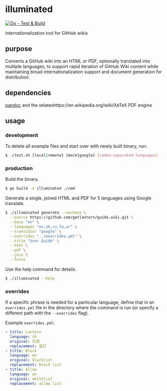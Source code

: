 # illuminated

[![Go - Test & Build](https://github.com/getlantern/illuminated/actions/workflows/go.yml/badge.svg)](https://github.com/getlantern/illuminated/actions/workflows/go.yml)

internationalization tool for GitHub wikis

## purpose
Converts a GitHub wiki into an HTML or PDF, optionally translated into multiple languages, to support rapid iteration of GitHub Wiki content while maintaining broad internationalization support and document generation for distribution.

## dependencies
[pandoc](https://pandoc.org/) and the xelatexhttps://en.wikipedia.org/wiki/XeTeX PDF engine

## usage

### development
To delete all example files and start over with newly built binary, run:
```sh
$ ./test.sh {local|remote} {mock|google} [comma-separated-languages]
```

### production
Build the binary.
```sh
$ go build -o illuminated ./cmd
```

Generate a single, joined HTML and PDF for 5 languages using Google translate.
```sh
$ ./illuminated generate --verbose \
  --source https://github.com/getlantern/guide.wiki.git \
  --base "en" \
  --languages "en,zh,ru,fa,ar" \
  --translator "google" \
  --overrides "../overrides.yml" \
  --title "User Guide" \
  --html \
  --pdf \
  --join \
  --force
```

Use the help command for details.
```sh
$ ./illuminated --help
```
### overrides
If a specific phrase is needed for a particular language, define that in an `overrides.yml` file in the directory where the command is run (or specify a different path with the `--overrides` flag).

Example `overrides.yml`:
```yaml
- title: Lantern
  language: zh
  original: 灯笼
  replacement: 蓝灯
- title: Block
  language: en
  original: blacklist
  replacement: block list
- title: Allow
  language: en
  original: whitelist
  replacement: allow list
```

